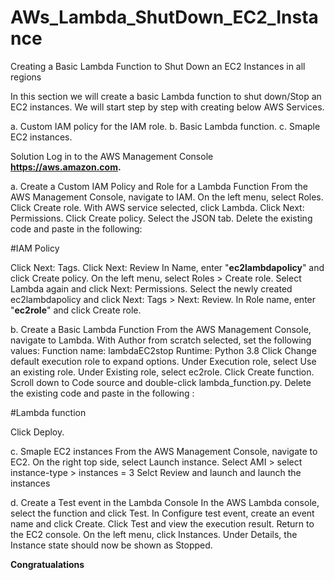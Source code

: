 # AWs_Lambda_ShutDown_EC2_Instance
Creating a Basic Lambda Function to Shut Down an EC2 Instances in all regions

In this section we will create a basic Lambda function to shut down/Stop an EC2 instances. 
We will start step by step with creating below AWS Services.

a. Custom IAM policy for the IAM role. 
b. Basic Lambda function.
c. Smaple EC2 instances.

Solution
Log in to the AWS Management Console **https://aws.amazon.com.**

a. Create a Custom IAM Policy and Role for a Lambda Function
   From the AWS Management Console, navigate to IAM.
   On the left menu, select Roles.
   Click Create role.
   With AWS service selected, click Lambda.
   Click Next: Permissions.
   Click Create policy.
   Select the JSON tab.
   Delete the existing code and paste in the following:
   
   #IAM Policy

   Click Next: Tags.
   Click Next: Review
   In Name, enter "**ec2lambdapolicy**" and click Create policy.
   On the left menu, select Roles > Create role.
   Select Lambda again and click Next: Permissions.
   Select the newly created ec2lambdapolicy and click Next: Tags > Next: Review.
   In Role name, enter "**ec2role**" and click Create role.

b. Create a Basic Lambda Function
   From the AWS Management Console, navigate to Lambda.
   With Author from scratch selected, set the following values:
   Function name: lambdaEC2stop
   Runtime: Python 3.8 
   Click Change default execution role to expand options.
   Under Execution role, select Use an existing role.
   Under Existing role, select ec2role.
   Click Create function.
   Scroll down to Code source and double-click lambda_function.py.
   Delete the existing code and paste in the following :
   
   #Lambda function 

   Click Deploy.

c. Smaple EC2 instances
   From the AWS Management Console, navigate to EC2.
   On the right top side, select Launch instance.
   Select AMI > select instance-type > instances = 3
   Selct Review and launch and launch the instances

d. Create a Test event in the Lambda Console
   In the AWS Lambda console, select the function and click Test.
   In Configure test event, create an event name and click Create.
   Click Test and view the execution result.
   Return to the EC2 console.
   On the left menu, click Instances.
   Under Details, the Instance state should now be shown as Stopped.
   
   
   **Congratualations**
